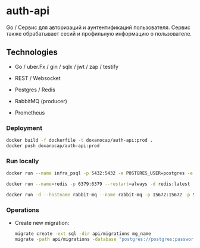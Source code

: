 # auth-api

Go / Сервис для авторизаций и аунтентификаций пользователя. Сервис также обрабатывает сесий и профильную информацию о пользователе.

## Technologies

- Go / uber.Fx / gin / sqlx / jwt / zap / testify

- REST / Websocket

- Postgres / Redis

- RabbitMQ (producer)

- Prometheus

### Deployment

```sh
docker build -f dockerfile -t doxanocap/auth-api:prod .
docker push doxanocap/auth-api:prod
```

### Run locally

```bash
docker run --name infra_psql -p 5432:5432 -e POSTGRES_USER=postgres -e POSTGRES_PASSWORD=password12345 -e POSTGRES_DB=infra-psql -d postgres:14-alpine

docker run --name=redis -p 6379:6379 --restart=always -d redis:latest

docker run -d --hostname rabbit-mq --name rabbit-mq -p 15672:15672 -p 5672:5672 -e RABBITMQ_DEFAULT_USER=user -e RABBITMQ_DEFAULT_PASS=password rabbitmq:3-management
```

### Operations

- Create new migration:
  ```sh
  migrate create -ext sql -dir api/migrations mg_name
  migrate -path api/migrations -database "postgres://postgres:password12345@localhost:5432/infra-psql?sslmode=disable" up
  ```
